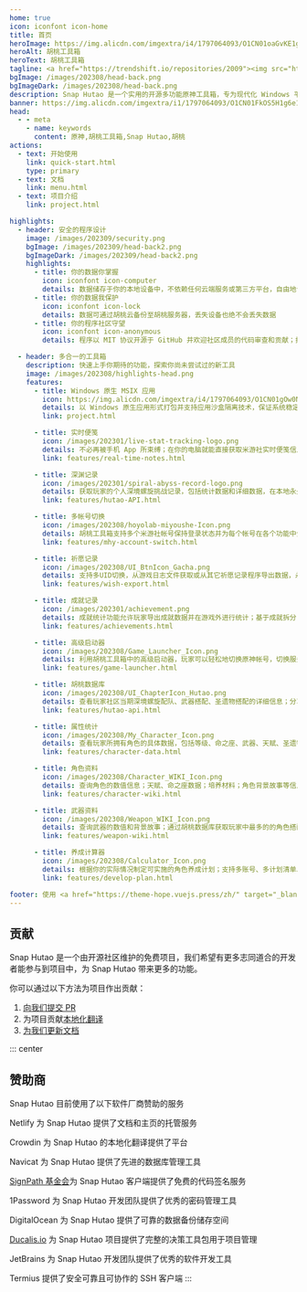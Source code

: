 ```yaml
---
home: true
icon: iconfont icon-home
title: 首页
heroImage: https://img.alicdn.com/imgextra/i4/1797064093/O1CN01oaGvKE1g6dut0pICS_!!1797064093.png_.webp
heroAlt: 胡桃工具箱
heroText: 胡桃工具箱
tagline: <a href="https://trendshift.io/repositories/2009"><img src="https://trendshift.io/api/badge/repositories/2009" alt="trend"/></a><br>实用的开源多功能原神工具箱 🧰
bgImage: /images/202308/head-back.png
bgImageDark: /images/202308/head-back.png
description: Snap Hutao 是一个实用的开源多功能原神工具箱，专为现代化 Windows 平台设计，提供高级启动器、祈愿记录导出、实时便笺等功能以改善桌面端玩家的游戏体验。
banner: https://img.alicdn.com/imgextra/i1/1797064093/O1CN01FkOS5H1g6e1z8LCaD_!!1797064093.png
head:
  - - meta
    - name: keywords
      content: 原神,胡桃工具箱,Snap Hutao,胡桃
actions:
  - text: 开始使用
    link: quick-start.html
    type: primary
  - text: 文档
    link: menu.html
  - text: 项目介绍
    link: project.html

highlights:
  - header: 安全的程序设计
    image: /images/202309/security.png
    bgImage: /images/202309/head-back2.png
    bgImageDark: /images/202309/head-back2.png
    highlights:
      - title: 你的数据你掌握
        icon: iconfont icon-computer
        details: 数据储存于你的本地设备中，不依赖任何云端服务或第三方平台，自由地访问你的数据
      - title: 你的数据我保护
        icon: iconfont icon-lock
        details: 数据可通过胡桃云备份至胡桃服务器，丢失设备也绝不会丢失数据
      - title: 你的程序社区守望
        icon: iconfont icon-anonymous
        details: 程序以 MIT 协议开源于 GitHub 并欢迎社区成员的代码审查和贡献；打包和发布流程由全自动流水线完成，无人工干预

  - header: 多合一的工具箱
    description: 快速上手你期待的功能，探索你尚未尝试过的新工具
    image: /images/202308/highlights-head.png
    features:
      - title: Windows 原生 MSIX 应用
        icon: https://img.alicdn.com/imgextra/i4/1797064093/O1CN01gOw0Nk1g6e0yjfAlD_!!1797064093.png_.webp
        details: 以 Windows 原生应用形式打包并支持应用沙盒隔离技术，保证系统稳定性和整洁性
        link: project.html

      - title: 实时便笺
        icon: /images/202301/live-stat-tracking-logo.png
        details: 不必再被手机 App 所束缚；在你的电脑就能直接获取米游社实时便笺信息并收到 Windows 原生通知提示
        link: features/real-time-notes.html

      - title: 深渊记录
        icon: /images/202301/spiral-abyss-record-logo.png
        details: 获取玩家的个人深境螺旋挑战记录，包括统计数据和详细数据，在本地永久保存往期深境螺旋挑战记录
        link: features/hutao-API.html

      - title: 多帐号切换
        icon: /images/202308/hoyolab-miyoushe-Icon.png
        details: 胡桃工具箱支持多个米游社帐号保持登录状态并为每个帐号在各个功能中分别创建档案，玩家可以轻松管理他们的多个帐号
        link: features/mhy-account-switch.html

      - title: 祈愿记录
        icon: /images/202308/UI_BtnIcon_Gacha.png
        details: 支持多UID切换，从游戏日志文件获取或从其它祈愿记录程序导出数据，永久保留玩家的祈愿记录
        link: features/wish-export.html

      - title: 成就记录
        icon: /images/202301/achievement.png
        details: 成就统计功能允许玩家导出成就数据并在游戏外进行统计；基于成就拆分，玩家可以对隐藏成就的阶段性目标进行管理
        link: features/achievements.html

      - title: 高级启动器
        icon: /images/202308/Game_Launcher_Icon.png
        details: 利用胡桃工具箱中的高级启动器，玩家可以轻松地切换原神帐号，切换服务器，修改游戏窗口设置并进一步探索更多高级功能
        link: features/game-launcher.html

      - title: 胡桃数据库
        icon: /images/202308/UI_ChapterIcon_Hutao.png
        details: 查看玩家社区当期深境螺旋配队、武器搭配、圣遗物搭配的详细信息；分享自己的深境螺旋阵容配置
        link: features/hutao-api.html

      - title: 属性统计
        icon: /images/202308/My_Character_Icon.png
        details: 查看玩家所拥有角色的具体数据，包括等级、命之座、武器、天赋、圣遗物等；自动计算圣遗物评分和双爆评分
        link: features/character-data.html

      - title: 角色资料
        icon: /images/202308/Character_WIKI_Icon.png
        details: 查询角色的数值信息；天赋、命之座数据；培养材料；角色背景故事等信息；通过胡桃数据库获取玩家中最多的武器和圣遗物搭配方案
        link: features/character-wiki.html

      - title: 武器资料
        icon: /images/202308/Weapon_WIKI_Icon.png
        details: 查询武器的数值和背景故事；通过胡桃数据库获取玩家中最多的的角色搭配数据
        link: features/weapon-wiki.html

      - title: 养成计算器
        icon: /images/202308/Calculator_Icon.png
        details: 根据你的实际情况制定可实施的角色养成计划；支持多账号、多计划清单以及背包物品记录
        link: features/develop-plan.html

footer: 使用 <a href="https://theme-hope.vuejs.press/zh/" target="_blank">VuePress Theme Hope</a> 主题构建 | 用开源社区力量为原神 PC 端玩家带来最好的游戏体验
---
```


## 贡献

Snap Hutao 是一个由开源社区维护的免费项目，我们希望有更多志同道合的开发者能参与到项目中，为 Snap Hutao 带来更多的功能。

你可以通过以下方法为项目作出贡献：

1. [向我们提交 PR](https://github.com/DGP-Studio/Snap.Hutao/pulls)
2. 为项目贡献[本地化翻译](i18n.md)
3. [为我们更新文档](https://github.com/DGP-Studio/Snap.Hutao.Docs)

<!-- @include: star-request.md -->

::: center

## 赞助商

Snap Hutao 目前使用了以下软件厂商赞助的服务

<SponsorList />

Netlify 为 Snap Hutao 提供了文档和主页的托管服务

Crowdin 为 Snap Hutao 的本地化翻译提供了平台

Navicat 为 Snap Hutao 提供了先进的数据库管理工具

[SignPath 基金会](https://signpath.org/)为 Snap Hutao 客户端提供了免费的代码签名服务

1Password 为 Snap Hutao 开发团队提供了优秀的密码管理工具

DigitalOcean 为 Snap Hutao 提供了可靠的数据备份储存空间

[Ducalis.io](https://hi.ducalis.io/) 为 Snap Hutao 项目提供了完整的决策工具包用于项目管理

JetBrains 为 Snap Hutao 开发团队提供了优秀的软件开发工具

Termius 提供了安全可靠且可协作的 SSH 客户端
:::
